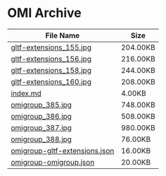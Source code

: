 # OMI Archive
| File Name | Size |
| --- | --- |
| [gltf-extensions_155.jpg](docs/gltf-extensions_155.jpg) | 204.00KB |
| [gltf-extensions_156.jpg](docs/gltf-extensions_156.jpg) | 216.00KB |
| [gltf-extensions_158.jpg](docs/gltf-extensions_158.jpg) | 244.00KB |
| [gltf-extensions_160.jpg](docs/gltf-extensions_160.jpg) | 208.00KB |
| [index.md](docs/index.md) | 4.00KB |
| [omigroup_385.jpg](docs/omigroup_385.jpg) | 748.00KB |
| [omigroup_386.jpg](docs/omigroup_386.jpg) | 508.00KB |
| [omigroup_387.jpg](docs/omigroup_387.jpg) | 980.00KB |
| [omigroup_388.jpg](docs/omigroup_388.jpg) | 76.00KB |
| [omigroup-gltf-extensions.json](docs/omigroup-gltf-extensions.json) | 16.00KB |
| [omigroup-omigroup.json](docs/omigroup-omigroup.json) | 20.00KB |
